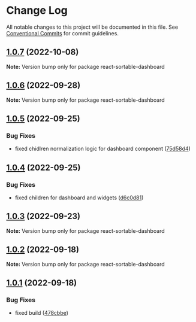 # Change Log

All notable changes to this project will be documented in this file.
See [Conventional Commits](https://conventionalcommits.org) for commit guidelines.

## [1.0.7](https://github.com/dkonasov/react-sortable-dashboard/compare/react-sortable-dashboard@1.0.6...react-sortable-dashboard@1.0.7) (2022-10-08)

**Note:** Version bump only for package react-sortable-dashboard





## [1.0.6](https://github.com/dkonasov/react-sortable-dashboard/compare/react-sortable-dashboard@1.0.5...react-sortable-dashboard@1.0.6) (2022-09-28)

**Note:** Version bump only for package react-sortable-dashboard





## [1.0.5](https://github.com/dkonasov/react-sortable-dashboard/compare/react-sortable-dashboard@1.0.4...react-sortable-dashboard@1.0.5) (2022-09-25)


### Bug Fixes

* fixed chidlren normalization logic for dashboard component ([75d58d4](https://github.com/dkonasov/react-sortable-dashboard/commit/75d58d49ee2b455aedaf3e2f27c5e093d2625882))





## [1.0.4](https://github.com/dkonasov/react-sortable-dashboard/compare/react-sortable-dashboard@1.0.3...react-sortable-dashboard@1.0.4) (2022-09-25)


### Bug Fixes

* fixed children for dashboard and widgets ([d6c0d81](https://github.com/dkonasov/react-sortable-dashboard/commit/d6c0d81c8f6ca993a66bc95b76e9c8c7f0b2c978))





## [1.0.3](https://github.com/dkonasov/react-sortable-dashboard/compare/react-sortable-dashboard@1.0.2...react-sortable-dashboard@1.0.3) (2022-09-23)

**Note:** Version bump only for package react-sortable-dashboard





## [1.0.2](https://github.com/dkonasov/react-sortable-dashboard/compare/react-sortable-dashboard@1.0.1...react-sortable-dashboard@1.0.2) (2022-09-18)

**Note:** Version bump only for package react-sortable-dashboard





## [1.0.1](https://github.com/dkonasov/react-sortable-dashboard/compare/react-sortable-dashboard@1.0.0...react-sortable-dashboard@1.0.1) (2022-09-18)


### Bug Fixes

* fixed build ([478cbbe](https://github.com/dkonasov/react-sortable-dashboard/commit/478cbbea5b66b101692ac47be554e419f689e342))
